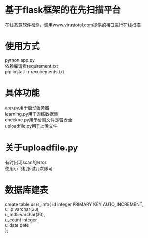 # 基于flask框架的在先扫描平台
在线恶意软件检测，调用www.virustotal.com提供的接口进行在线扫描

# 使用方式
python app.py  
依赖库请看requirement.txt  
pip install -r requirements.txt

# 具体功能
app.py用于启动服务器  
learning.py用于训练数据集  
checkpe.py用于检测文件是否安全  
uploadfile.py用于上传文件  

# 关于uploadfile.py
有时出现scan的error  
使用小飞机多试几次即可

# 数据库建表
create table user_info{
    id integer PRIMARY KEY AUTO_INCREMENT,  
    u_ip varchar(20),  
    u_md5 varchar(30),  
    u_count integer,  
    u_date date  
};